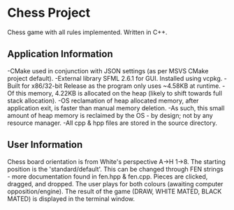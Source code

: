 # Chess Project
Chess game with all rules implemented. Written in C++.

## Application Information
-CMake used in conjunction with JSON settings (as per MSVS CMake project default).
-External library SFML 2.6.1 for GUI. Installed using vcpkg.
-Built for x86/32-bit Release as the program only uses ~4.58KB at runtime.
-Of this memory, 4.22KB is allocated on the heap (likely to shift towards full stack allocation).
-OS reclamation of heap allocated memory, after application exit, is faster than manual memory deletion. 
-As such, this small amount of heap memory is reclaimed by the OS - by design; not by any resource manager.
-All cpp & hpp files are stored in the source directory.

## User Information
Chess board orientation is from White's perspective A->H 1->8.
The starting position is the 'standard/default'.
This can be changed through FEN strings - more documentation found in fen.hpp & fen.cpp.
Pieces are clicked, dragged, and dropped.
The user plays for both colours (awaiting computer opposition/engine).
The result of the game (DRAW, WHITE MATED, BLACK MATED) is displayed in the terminal window.
